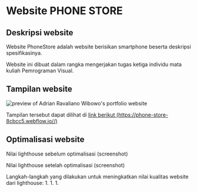 # Website PHONE STORE

## Deskripsi website

Website PhoneStore adalah website berisikan smartphone beserta deskripsi spesifikasinya.

Website ini dibuat dalam rangka mengerjakan tugas ketiga individu mata kuliah Pemrograman Visual.

## Tampilan website

![preview of Adrian Ravaliano Wibowo's portfolio website](./preview/previewportofolio.png)

Tampilan tersebut dapat dilihat di [link berikut (https://phone-store-8cbcc5.webflow.io//)](https://phone-store-8cbcc5.webflow.io/)

## Optimalisasi website

Nilai lighthouse sebelum optimalisasi
(screenshot)

Nilai lighthouse setelah optimalisasi
(screenshot)

Langkah-langkah yang dilakukan untuk meningkatkan nilai kualitas website dari lighthouse:
1.
1.
1.
